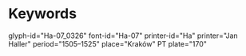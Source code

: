 # Keywords
glyph-id="Ha-07_0326"
font-id="Ha-07"
printer-id="Ha"
printer="Jan Haller"
period="1505–1525"
place="Kraków"
PT plate="170"
